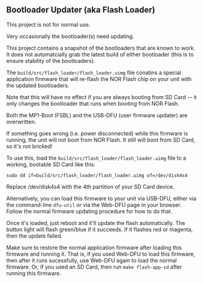 ## Bootloader Updater (aka Flash Loader)

This project is not for normal use.

Very occasionally the bootloader(s) need updating.

This project contains a snapshot of the bootloaders that are known to work. It does not automatcially
grab the latest build of either bootloader (this is to ensure stability of the bootloaders).

The `build/src/flash_loader/flash_loader.uimg` file conatins a special application firmware
that will re-flash the NOR Flash chip on your unit with the updated bootloaders.

Note that this will have no effect if you are always booting from SD Card -- it only changes
the bootloader that runs when booting from NOR Flash.

Both the MP1-Boot (FSBL) and the USB-DFU (user firmware updater) are overwritten.

If something goes wrong (i.e. power disconnected) while this firmware is running, the unit
will not boot from NOR Flash. It still will boot from SD Card, so it's not bricked!


To use this, load the `build/src/flash_loader/flash_loader.uimg` file to a working, bootable SD Card like this:

```
sudo dd if=build/src/flash_loader/flash_loader.uimg of=/dev/disk4s4
```

Replace /dev/disk4s4 with the 4th partition of your SD Card device.

Alternatively, you can load this firmware to your unit via USB-DFU, either via the command-line `dfu-util`
or via the Web-DFU page in your browser. Follow the normal firmware updating procedure for how to do that.

Once it's loaded, just reboot and it'll update the flash automatically. The button light will flash green/blue
if it succeeds. If it flashes red or magenta, then the update failed.

Make sure to restore the normal application firmware after loading this firmware and running it. That is,
if you used Web-DFU to load this firmware, then after it runs sucessfully, use Web-DFU again to load the normal firmware.
Or, if you used an SD Card, then run `make flash-app-sd` after running this firmware.


